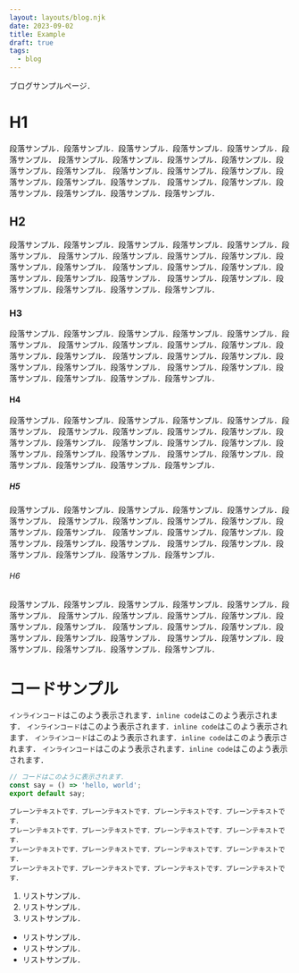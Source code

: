 ```yaml
---
layout: layouts/blog.njk
date: 2023-09-02
title: Example
draft: true
tags:
  - blog
---
```


ブログサンプルページ．

# H1

段落サンプル．段落サンプル．段落サンプル．段落サンプル．段落サンプル．段落サンプル．
段落サンプル．段落サンプル．段落サンプル．段落サンプル．段落サンプル．段落サンプル．
段落サンプル．段落サンプル．段落サンプル．段落サンプル．段落サンプル．段落サンプル．
段落サンプル．段落サンプル．段落サンプル．段落サンプル．段落サンプル．段落サンプル．

## H2

段落サンプル．段落サンプル．段落サンプル．段落サンプル．段落サンプル．段落サンプル．
段落サンプル．段落サンプル．段落サンプル．段落サンプル．段落サンプル．段落サンプル．
段落サンプル．段落サンプル．段落サンプル．段落サンプル．段落サンプル．段落サンプル．
段落サンプル．段落サンプル．段落サンプル．段落サンプル．段落サンプル．段落サンプル．

### H3

段落サンプル．段落サンプル．段落サンプル．段落サンプル．段落サンプル．段落サンプル．
段落サンプル．段落サンプル．段落サンプル．段落サンプル．段落サンプル．段落サンプル．
段落サンプル．段落サンプル．段落サンプル．段落サンプル．段落サンプル．段落サンプル．
段落サンプル．段落サンプル．段落サンプル．段落サンプル．段落サンプル．段落サンプル．

#### H4

段落サンプル．段落サンプル．段落サンプル．段落サンプル．段落サンプル．段落サンプル．
段落サンプル．段落サンプル．段落サンプル．段落サンプル．段落サンプル．段落サンプル．
段落サンプル．段落サンプル．段落サンプル．段落サンプル．段落サンプル．段落サンプル．
段落サンプル．段落サンプル．段落サンプル．段落サンプル．段落サンプル．段落サンプル．

##### H5

段落サンプル．段落サンプル．段落サンプル．段落サンプル．段落サンプル．段落サンプル．
段落サンプル．段落サンプル．段落サンプル．段落サンプル．段落サンプル．段落サンプル．
段落サンプル．段落サンプル．段落サンプル．段落サンプル．段落サンプル．段落サンプル．
段落サンプル．段落サンプル．段落サンプル．段落サンプル．段落サンプル．段落サンプル．

###### H6

段落サンプル．段落サンプル．段落サンプル．段落サンプル．段落サンプル．段落サンプル．
段落サンプル．段落サンプル．段落サンプル．段落サンプル．段落サンプル．段落サンプル．
段落サンプル．段落サンプル．段落サンプル．段落サンプル．段落サンプル．段落サンプル．
段落サンプル．段落サンプル．段落サンプル．段落サンプル．段落サンプル．段落サンプル．

# コードサンプル

`インラインコード`はこのよう表示されます．`inline code`はこのよう表示されます．
`インラインコード`はこのよう表示されます．`inline code`はこのよう表示されます．
`インラインコード`はこのよう表示されます．`inline code`はこのよう表示されます．
`インラインコード`はこのよう表示されます．`inline code`はこのよう表示されます．

```js
// コードはこのように表示されます．
const say = () => 'hello, world';
export default say;
```

```text
プレーンテキストです．プレーンテキストです．プレーンテキストです．プレーンテキストです．
プレーンテキストです．プレーンテキストです．プレーンテキストです．プレーンテキストです．
プレーンテキストです．プレーンテキストです．プレーンテキストです．プレーンテキストです．
プレーンテキストです．プレーンテキストです．プレーンテキストです．プレーンテキストです．
```

1. リストサンプル．
2. リストサンプル．
3. リストサンプル．

- リストサンプル．
- リストサンプル．
- リストサンプル．

